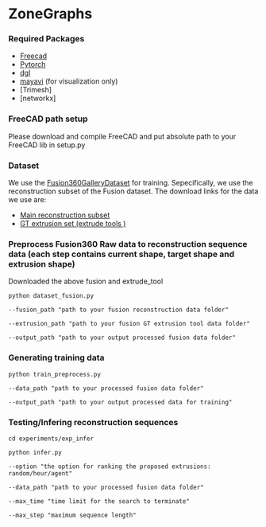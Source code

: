 # ZoneGraphs

### Required Packages
- [Freecad](https://www.freecadweb.org/) 
- [Pytorch](https://pytorch.org/)
- [dgl](https://www.dgl.ai/)
- [mayavi](https://docs.enthought.com/mayavi/mayavi/) (for visualization only)
- [Trimesh]
- [networkx]


### FreeCAD path setup

Please download and compile FreeCAD and put absolute path to your FreeCAD lib in setup.py

### Dataset

We use the [Fusion360GalleryDataset](https://github.com/AutodeskAILab/Fusion360GalleryDataset) for training. Sepecifically, we use the reconstruction subset of the Fusion dataset. The download links for the data we use are:
- [Main reconstruction subset](https://fusion-360-gallery-dataset.s3-us-west-2.amazonaws.com/reconstruction/r1.0.0/r1.0.0.zip)
- [GT extrusion set (extrude tools )](https://fusion-360-gallery-dataset.s3-us-west-2.amazonaws.com/reconstruction/r1.0.0/r1.0.0_extrude_tools.zip)

### Preprocess Fusion360 Raw data to reconstruction sequence data (each step contains current shape, target shape and extrusion shape)

Downloaded the above fusion and extrude_tool 
```
python dataset_fusion.py 

--fusion_path "path to your fusion reconstruction data folder"

--extrusion_path "path to your fusion GT extrusion tool data folder"

--output_path "path to your output processed fusion data folder"
```
### Generating training data
```
python train_preprocess.py

--data_path "path to your processed fusion data folder"

--output_path "path to your output processed data for training"
```

### Testing/Infering reconstruction sequences
```
cd experiments/exp_infer

python infer.py

--option "the option for ranking the proposed extrusions: random/heur/agent"

--data_path "path to your processed fusion data folder"

--max_time "time limit for the search to terminate"

--max_step "maximum sequence length"
```




